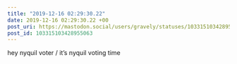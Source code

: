 ```yaml
---
title: "2019-12-16 02:29:30.22"
date: 2019-12-16 02:29:30.22 +00
post_uri: https://mastodon.social/users/gravely/statuses/103315103428955063
post_id: 103315103428955063
---
```

hey nyquil voter / it’s nyquil voting time


